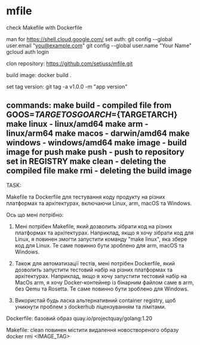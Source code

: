 # mfile
check Makefile with Dockerfile

man for https://shell.cloud.google.com/
set auth:
git config --global user.email "you@example.com"
git config --global user.name "Your Name"
gcloud auth login

clon repository:
https://github.com/setiuss/mfile.git

build image:
docker build .

set tag version:
git tag -a v1.0.0 -m "app version"

commands:
make build   - compiled file from GOOS=${TARGETOS} GOARCH=${TARGETARCH}
make linux   - linux/amd64
make arm     - linux/arm64
make macos   - darwin/amd64
make windows - windows/amd64
make image   - build image for push
make push    - push to repository set in REGISTRY
make clean   - deleting the compiled file 
make rmi     - deleting the build image
---

TASK:

Makefile та Dockerfile для тестування коду продукту на різних платформах та архітектурах, включаючи Linux, arm, macOS та Windows.

Ось що мені потрібно:

1. Мені потрібен Makefile, який дозволить зібрати код на різних платформах та архітектурах. Наприклад, якщо я хочу зібрати код для Linux, я повинен змогти запустити команду "make linux", яка збере код для Linux. Те саме повинно бути зроблено для arm, macOS та Windows.

2. Також для автоматизації тестів, мені потрібен Dockerfile, який дозволить запустити тестовий набір на різних платформах та архітектурах. Наприклад, якщо я хочу запустити тестовий набір на MacOs arm, я хочу Docker-контейнер із бінарним файлом саме в arm, без Qemu та Rosetta. Те саме повинно бути зроблено для Windows.
  
3. Використай будь ласка альтернативний container registry, щоб уникнути проблем з dockerhub ліцензуванням та лімітами.


Dockerfile: базовий образ quay.io/projectquay/golang:1.20

Makefile: clean повинен містити видалення новоствореного образу docker rmi <IMAGE_TAG>